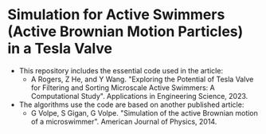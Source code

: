 # Simulation for Active Swimmers (Active Brownian Motion Particles) in a Tesla Valve

* This repository includes the essential code used in the article:
  * A Rogers, Z He, and Y Wang. "Exploring the Potential of Tesla Valve for Filtering and Sorting Microscale Active Swimmers: A Computational Study". Applications in Engineering Science, 2023.
* The algorithms use the code are based on another published article:
  * G Volpe, S Gigan, G Volpe. "Simulation of the active Brownian motion of a microswimmer". American Journal of Physics, 2014.
